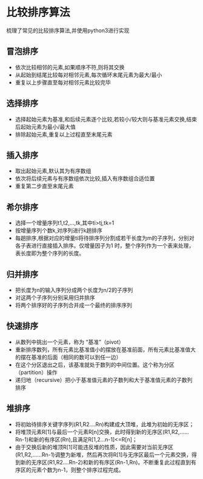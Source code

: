 # 比较排序算法
梳理了常见的比较排序算法,并使用python3进行实现


## 冒泡排序
+ 依次比较相邻的元素,如果顺序不符,则将其交换
+ 从起始到结尾比较每对相邻元素,每次循环末尾元素为最大/最小
+ 重复以上步骤直至每对相邻元素比较完毕

## 选择排序
+ 选择起始元素为基准,和后续元素逐个比较,若较小/较大则与基准元素交换,结束后起始元素为最小/最大值
+ 排除起始元素,重复以上过程直至末尾元素

## 插入排序
+ 取出起始元素,默认其为有序数组
+ 依次将后续元素与有序数组依次比较,插入有序数组合适位置
+ 重复第二步直至末尾元素

## 希尔排序
+ 选择一个增量序列t1,t2,…,tk,其中ti>tj,tk=1
+ 按增量序列个数k,对序列进行k趟排序
+ 每趟排序,根据对应的增量ti将待排序列分割成若干长度为m的子序列，分别对各子表进行直接插入排序。仅增量因子为1 时，整个序列作为一个表来处理，表长度即为整个序列的长度。

## 归并排序
+ 把长度为n的输入序列分成两个长度为n/2的子序列
+ 对这两个子序列分别采用归并排序
+ 将两个排序好的子序列合并成一个最终的排序序列

## 快速排序
+ 从数列中挑出一个元素，称为 “基准”（pivot）
+ 重新排序数列，所有元素比基准值小的摆放在基准前面，所有元素比基准值大的摆在基准的后面（相同的数可以到任一边）
+ 在这个分区退出之后，该基准就处于数列的中间位置。这个称为分区（partition）操作
+ 递归地（recursive）把小于基准值元素的子数列和大于基准值元素的子数列排序

## 堆排序
+ 将初始待排序关键字序列(R1,R2….Rn)构建成大顶堆，此堆为初始的无序区；
+ 将堆顶元素R[1]与最后一个元素R[n]交换，此时得到新的无序区(R1,R2,……Rn-1)和新的有序区(Rn),且满足R[1,2…n-1]<=R[n]；
+ 由于交换后新的堆顶R[1]可能违反堆的性质，因此需要对当前无序区(R1,R2,……Rn-1)调整为新堆，然后再次将R[1]与无序区最后一个元素交换，得到新的无序区(R1,R2….Rn-2)和新的有序区(Rn-1,Rn)。不断重复此过程直到有序区的元素个数为n-1，则整个排序过程完成。